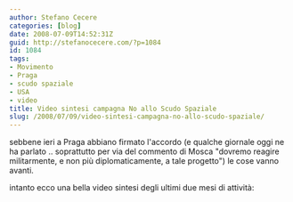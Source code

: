 ```yaml
---
author: Stefano Cecere
categories: [blog]
date: 2008-07-09T14:52:31Z
guid: http://stefanocecere.com/?p=1084
id: 1084
tags:
- Movimento
- Praga
- scudo spaziale
- USA
- video
title: Video sintesi campagna No allo Scudo Spaziale
slug: /2008/07/09/video-sintesi-campagna-no-allo-scudo-spaziale/
---
```


sebbene ieri a Praga abbiano firmato l'accordo (e qualche giornale oggi ne ha parlato .. soprattutto per via del commento di Mosca "dovremo reagire militarmente, e non più diplomaticamente, a tale progetto") le cose vanno avanti.
  
intanto ecco una bella video sintesi degli ultimi due mesi di attività: